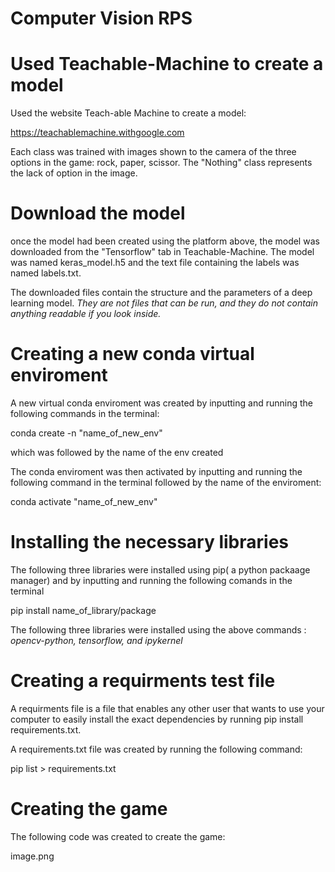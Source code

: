 # Computer Vision RPS

# Used Teachable-Machine to create a model

 Used the website Teach-able Machine to create a model:

https://teachablemachine.withgoogle.com


 Each class was trained with images shown to the camera of the three options in the game: rock, paper, scissor.  The "Nothing" class represents the lack of option in the image.

# Download the model 

once the model had been created using the platform above, the model was downloaded from the "Tensorflow" tab in Teachable-Machine. 
The model was named keras_model.h5 and the text file containing the labels was named labels.txt.

The downloaded files contain the structure and the parameters of a deep learning model.
*They are not files that can be run, and they do not contain anything readable if you look inside.*

# Creating a new conda virtual enviroment 

A new virtual conda enviroment was created by inputting and running the following commands in the terminal:

conda create -n "name_of_new_env"

which was followed by the name of the env created

The conda enviroment was then activated by inputting and running the following command in the terminal followed by the name of the enviroment: 

conda activate "name_of_new_env"

# Installing the necessary libraries 

The following three libraries were installed using pip( a python packaage manager) and by inputting and running the following comands in the terminal 

pip install name_of_library/package

The following three libraries were installed using the above commands : 
*opencv-python, tensorflow, and ipykernel*

# Creating a requirments test file

A requirments file is a file that enables any other user that wants to use your computer to easily install the exact dependencies by running pip install requirements.txt.

A requirements.txt file was created by running the following command:

pip list > requirements.txt

# Creating the game 

The following code was created to create the game:

image.png



